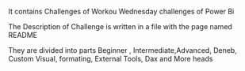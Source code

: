 It contains Challenges of Workou Wednesday challenges of Power Bi

The Description of Challenge is written in a file with the page named README

They are divided into parts Beginner , Intermediate,Advanced, Deneb, Custom Visual, formating, External Tools, Dax and More heads
